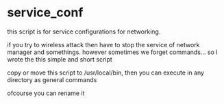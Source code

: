 # service_conf

this script is for service configurations for networking.

if you try to wireless attack then have to stop the service of network manager and somethings. however sometimes we forget commands... so I wrote the this simple and short script

copy or move this script to /usr/local/bin, then you can execute in any directory as general commands

ofcourse you can rename it
